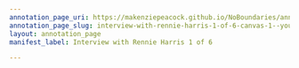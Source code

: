 ```yaml
---
annotation_page_uri: https://makenziepeacock.github.io/NoBoundaries/annotations/interview-with-rennie-harris-1-of-6-canvas-1--you-have-a-fly-house--.json
annotation_page_slug: interview-with-rennie-harris-1-of-6-canvas-1--you-have-a-fly-house--
layout: annotation_page
manifest_label: Interview with Rennie Harris 1 of 6

---
```

